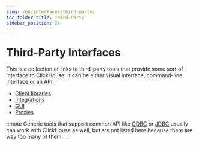 ```yaml
---
slug: /en/interfaces/third-party/
toc_folder_title: Third-Party
sidebar_position: 24
---
```


# Third-Party Interfaces

This is a collection of links to third-party tools that provide some sort of interface to ClickHouse. It can be either visual interface, command-line interface or an API:

- [Client libraries](../../interfaces/third-party/client-libraries.md)
- [Integrations](../../interfaces/third-party/integrations.md)
- [GUI](../../interfaces/third-party/gui.md)
- [Proxies](../../interfaces/third-party/proxy.md)

:::note
Generic tools that support common API like [ODBC](../../interfaces/odbc.md) or [JDBC](../../interfaces/jdbc.md) usually can work with ClickHouse as well, but are not listed here because there are way too many of them.
:::